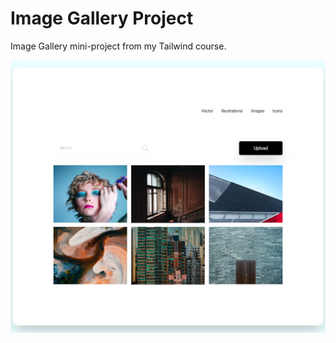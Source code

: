 # Image Gallery Project

Image Gallery mini-project from my Tailwind course.

![Alt text](https://github.com/patrykpilek/mini-projects/blob/main/image-gallery/images/image-gallery.png?raw=true)
